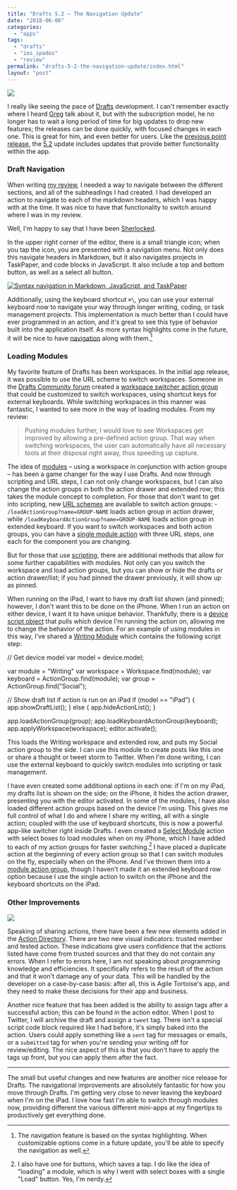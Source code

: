 ```yaml
---
title: "Drafts 5.2 – The Navigation Update"
date: "2018-06-06"
categories: 
  - "apps"
tags: 
  - "drafts"
  - "ios_ipados"
  - "review"
permalink: "drafts-5-2-the-navigation-update/index.html"
layout: "post"
---
```


[![](/images/D5-Nav-Hero.png)](/images/D5-Nav-Hero.png)

I really like seeing the pace of [Drafts](https://itunes.apple.com/us/app/id1236254471?at=1001l4VZ) development. I can't remember exactly where I heard [Greg](https://twitter.com/agiletortoise) talk about it, but with the subscription model, he no longer has to wait a long period of time for big updates to drop new features; the releases can be done quickly, with focused changes in each one. This is great for him, and even better for users. Like the [previous point release](https://www.nahumck.me/drafts-5-dot-1-update/), the [5.2](https://forums.getdrafts.com/t/drafts-5-2-released/1539) update includes updates that provide better functionality within the app.

### Draft Navigation

When writing [my review](https://www.macstories.net/reviews/drafts-5-the-macstories-review/), I needed a way to navigate between the different sections, and all of the subheadings I had created. I had developed an action to navigate to each of the markdown headers, which I was happy with at the time. It was nice to have that functionality to switch around where I was in my review.

Well, I'm happy to say that I have been [Sherlocked](https://www.urbandictionary.com/define.php?term=sherlocked).

In the upper right corner of the editor, there is a small triangle icon; when you tap the icon, you are presented with a navigation menu. Not only does this navigate headers in Markdown, but it also navigates projects in TaskPaper, and code blocks in JavaScript. It also include a top and bottom button, as well as a select all button.

[![](/images/Syntax-Navigation-1024x673.png "Syntax navigation in Markdown, JavaScript, and TaskPaper")](/images/Syntax-Navigation.png) 

Additionally, using the keyboard shortcut `⌘\`, you can use your external keyboard now to navigate your way through longer writing, coding, or task management projects. This implementation is much better than I could have ever programmed in an action, and it's great to see this type of behavior built into the application itself. As more syntax highlights come in the future, it will be nice to have [navigation](http://getdrafts.com/editor/navigation) along with them.[^1]

### Loading Modules

My favorite feature of Drafts has been workspaces. In the initial app release, it was possible to use the URL scheme to switch workspaces. Someone in the [Drafts Community forum](https://forums.getdrafts.com/) created a [workspace switcher action group](https://forums.getdrafts.com/t/workspace-switcher/736) that could be customized to switch workspaces, using shortcut keys for external keyboards. While switching workspaces in this manner was fantastic, I wanted to see more in the way of loading modules. From my review:

> Pushing modules further, I would love to see Workspaces get improved by allowing a pre-defined action group. That way when switching workspaces, the user can automatically have all necessary tools at their disposal right away, thus speeding up capture.

The idea of [modules](https://www.macstories.net/reviews/drafts-5-the-macstories-review/#drafts-as-a-modular-interface) – using a workspace in conjunction with action groups – has been a game changer for the way I use Drafts. And now through scripting and URL steps, I can not only change workspaces, but I can also change the action groups in both the action drawer and extended row; this takes the module concept to completion. For those that don't want to get into scripting, new [URL schemes](http://getdrafts.com/urls/) are available to switch action groups: - `/loadActionGroup?name=GROUP-NAME` loads action group in action drawer, while `/loadKeyboardActionGroup?name=GROUP-NAME` loads action group in extended keyboard. If you want to switch workspaces and both action groups, you can have a [single module action](https://actions.getdrafts.com/a/1Ji) with three URL steps, one each for the component you are changing.

But for those that use [scripting](http://reference.getdrafts.com/objects/App.html), there are additional methods that allow for some further capabilities with modules. Not only can you switch the workspace and load action groups, but you can show or hide the drafts or action drawer/list; if you had pinned the drawer previously, it will show up as pinned.

When running on the iPad, I want to have my draft list shown (and pinned); however, I don't want this to be done on the iPhone. When I run an action on either device, I want it to have unique behavior. Thankfully, there is a [device script object](http://reference.getdrafts.com/objects/Device.html) that pulls which device I'm running the action on, allowing me to change the behavior of the action. For an example of using modules in this way, I've shared a [Writing Module](https://actions.getdrafts.com/a/1Jj) which contains the following script step:

// Get device model
var model = device.model;

var module = "Writing"
var workspace = Workspace.find(module);
var keyboard = ActionGroup.find(module);
var group = ActionGroup.find("Social");

// Show draft list if action is run on an iPad
if (model == "iPad") {
    app.showDraftList();
}
else {
    app.hideActionList();
}

app.loadActionGroup(group);
app.loadKeyboardActionGroup(keyboard);
app.applyWorkspace(workspace);
editor.activate();

This loads the Writing workspace and extended row, and puts my Social action group to the side. I can use this module to create posts like this one or share a thought or tweet storm to Twitter. When I'm done writing, I can use the external keyboard to quickly switch modules into scripting or task management.

I have even created some additional options in each one: if I'm on my iPad, my drafts list is shown on the side; on the iPhone, it hides the action drawer, presenting you with the editor activated. In some of the modules, I have also loaded different action groups based on the device I'm using. This gives me full control of what I do and where I share my writing, all with a single action; coupled with the use of keyboard shortcuts, this is now a powerful app-like switcher right inside Drafts. I even created a [Select Module](https://actions.getdrafts.com/a/1K5) action with select boxes to load modules when on my iPhone, which I have added to each of my action groups for faster switching.[^2] I have placed a duplicate action at the beginning of every action group so that I can switch modules on the fly, especially when on the iPhone. And I've thrown them into a [module action group](https://actions.getdrafts.com/g/1Jn), though I haven't made it an extended keyboard row option because I use the single action to switch on the iPhone and the keyboard shortcuts on the iPad.

### Other Improvements

[![](/images/Trusted_Tested-Action-Directory-450x310.png)](/images/Trusted_Tested-Action-Directory.png)

Speaking of sharing actions, there have been a few new elements added in the [Action Directory](http://actions.getdrafts.com/). There are two new visual indicators: trusted member and tested action. These indications give users confidence that the actions listed have come from trusted sources and that they do not contain any errors. When I refer to errors here, I am not speaking about programming knowledge and efficiencies. It specifically refers to the result of the action and that it won't damage any of your data. This will be handled by the developer on a case-by-case basis: after all, this is Agile Tortoise's app, and they need to make these decisions for their app and business.

Another nice feature that has been added is the ability to assign tags after a successful action; this can be found in the action editor. When I post to Twitter, I will archive the draft and assign a `tweet` tag. There isn't a special script code block required like I had before, it's simply baked into the action. Users could apply something like a `sent` tag for messages or emails, or a `submitted` tag for when you're sending your writing off for review/editing. The nice aspect of this is that you don't have to apply the tags up front, but you can apply them after the fact.

* * *

The small but useful changes and new features are another nice release for Drafts. The navigational improvements are absolutely fantastic for how you move through Drafts. I'm getting very close to never leaving the keyboard when I'm on the iPad. I love how fast I'm able to switch through modules now, providing different the various different mini-apps at my fingertips to productively get everything done.

[^1]: The navigation feature is based on the syntax highlighting. When customizable options come in a future update, you'll be able to specify the navigation as well.

[^2]: I also have one for buttons, which saves a tap. I do like the idea of "loading" a module, which is why I went with select boxes with a single "Load" button. Yes, I'm nerdy.
